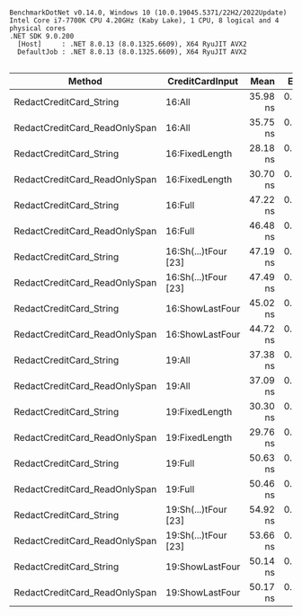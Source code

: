 ```

BenchmarkDotNet v0.14.0, Windows 10 (10.0.19045.5371/22H2/2022Update)
Intel Core i7-7700K CPU 4.20GHz (Kaby Lake), 1 CPU, 8 logical and 4 physical cores
.NET SDK 9.0.200
  [Host]     : .NET 8.0.13 (8.0.1325.6609), X64 RyuJIT AVX2
  DefaultJob : .NET 8.0.13 (8.0.1325.6609), X64 RyuJIT AVX2


```
| Method                        | CreditCardInput      | Mean     | Error    | StdDev   | Gen0   | Allocated |
|------------------------------ |--------------------- |---------:|---------:|---------:|-------:|----------:|
| RedactCreditCard_String       | 16:All               | 35.98 ns | 0.487 ns | 0.455 ns | 0.0134 |      56 B |
| RedactCreditCard_ReadOnlySpan | 16:All               | 35.75 ns | 0.135 ns | 0.119 ns | 0.0134 |      56 B |
| RedactCreditCard_String       | 16:FixedLength       | 28.18 ns | 0.136 ns | 0.127 ns |      - |         - |
| RedactCreditCard_ReadOnlySpan | 16:FixedLength       | 30.70 ns | 0.111 ns | 0.093 ns |      - |         - |
| RedactCreditCard_String       | 16:Full              | 47.22 ns | 0.166 ns | 0.155 ns | 0.0134 |      56 B |
| RedactCreditCard_ReadOnlySpan | 16:Full              | 46.48 ns | 0.456 ns | 0.426 ns | 0.0134 |      56 B |
| RedactCreditCard_String       | 16:Sh(...)tFour [23] | 47.19 ns | 0.209 ns | 0.196 ns | 0.0134 |      56 B |
| RedactCreditCard_ReadOnlySpan | 16:Sh(...)tFour [23] | 47.49 ns | 0.159 ns | 0.149 ns | 0.0134 |      56 B |
| RedactCreditCard_String       | 16:ShowLastFour      | 45.02 ns | 0.245 ns | 0.191 ns | 0.0134 |      56 B |
| RedactCreditCard_ReadOnlySpan | 16:ShowLastFour      | 44.72 ns | 0.136 ns | 0.114 ns | 0.0134 |      56 B |
| RedactCreditCard_String       | 19:All               | 37.38 ns | 0.173 ns | 0.144 ns | 0.0153 |      64 B |
| RedactCreditCard_ReadOnlySpan | 19:All               | 37.09 ns | 0.174 ns | 0.154 ns | 0.0153 |      64 B |
| RedactCreditCard_String       | 19:FixedLength       | 30.30 ns | 0.096 ns | 0.085 ns |      - |         - |
| RedactCreditCard_ReadOnlySpan | 19:FixedLength       | 29.76 ns | 0.039 ns | 0.033 ns |      - |         - |
| RedactCreditCard_String       | 19:Full              | 50.63 ns | 0.332 ns | 0.295 ns | 0.0153 |      64 B |
| RedactCreditCard_ReadOnlySpan | 19:Full              | 50.46 ns | 0.392 ns | 0.367 ns | 0.0153 |      64 B |
| RedactCreditCard_String       | 19:Sh(...)tFour [23] | 54.92 ns | 0.179 ns | 0.168 ns | 0.0153 |      64 B |
| RedactCreditCard_ReadOnlySpan | 19:Sh(...)tFour [23] | 53.66 ns | 0.337 ns | 0.282 ns | 0.0153 |      64 B |
| RedactCreditCard_String       | 19:ShowLastFour      | 50.14 ns | 0.169 ns | 0.141 ns | 0.0153 |      64 B |
| RedactCreditCard_ReadOnlySpan | 19:ShowLastFour      | 50.17 ns | 0.766 ns | 0.717 ns | 0.0153 |      64 B |
